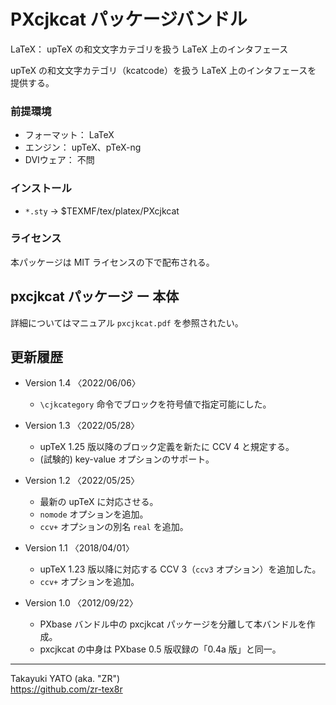 PXcjkcat パッケージバンドル
===========================

LaTeX： upTeX の和文文字カテゴリを扱う LaTeX 上のインタフェース

upTeX の和文文字カテゴリ（kcatcode）を扱う LaTeX 上のインタフェースを
提供する。

### 前提環境

  * フォーマット： LaTeX
  * エンジン： upTeX、pTeX-ng
  * DVIウェア： 不問

### インストール

  - `*.sty` → $TEXMF/tex/platex/PXcjkcat

### ライセンス

本パッケージは MIT ライセンスの下で配布される。


pxcjkcat パッケージ ー 本体
---------------------------

詳細についてはマニュアル `pxcjkcat.pdf` を参照されたい。


更新履歴
--------

  * Version 1.4 〈2022/06/06〉
      - `\cjkcategory` 命令でブロックを符号値で指定可能にした。

  * Version 1.3 〈2022/05/28〉
      - upTeX 1.25 版以降のブロック定義を新たに CCV 4 と規定する。
      - (試験的) key-value オプションのサポート。

  * Version 1.2 〈2022/05/25〉
      - 最新の upTeX に対応させる。
      - `nomode` オプションを追加。
      - `ccv+` オプションの別名 `real` を追加。

  * Version 1.1 〈2018/04/01〉
      - upTeX 1.23 版以降に対応する CCV 3（`ccv3` オプション）を追加した。
      - `ccv+` オプションを追加。

  * Version 1.0 〈2012/09/22〉
      - PXbase バンドル中の pxcjkcat パッケージを分離して本バンドルを作成。
      - pxcjkcat の中身は PXbase 0.5 版収録の「0.4a 版」と同一。

--------------------
Takayuki YATO (aka. "ZR")  
https://github.com/zr-tex8r
